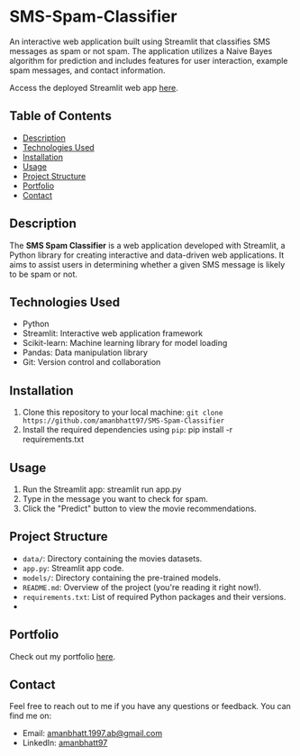 # SMS-Spam-Classifier
An interactive web application built using Streamlit that classifies SMS messages as spam or not spam. The application utilizes a Naive Bayes algorithm for prediction and includes features for user interaction, example spam messages, and contact information.

Access the deployed Streamlit web app [here](https://spam-classifier-sms.streamlit.app/).

## Table of Contents

- [Description](#description)
- [Technologies Used](#technologies-used)
- [Installation](#installation)
- [Usage](#usage)
- [Project Structure](#project-structure)
- [Portfolio](#portfolio)
- [Contact](#contact)

## Description

The **SMS Spam Classifier** is a web application developed with Streamlit, a Python library for creating interactive and data-driven web applications. It aims to assist users in determining whether a given SMS message is likely to be spam or not.

## Technologies Used

- Python
- Streamlit: Interactive web application framework
- Scikit-learn: Machine learning library for model loading
- Pandas: Data manipulation library
- Git: Version control and collaboration

## Installation

1. Clone this repository to your local machine: `git clone https://github.com/amanbhatt97/SMS-Spam-Classifier`
2. Install the required dependencies using `pip`: pip install -r requirements.txt

 ## Usage

1. Run the Streamlit app: streamlit run app.py
2. Type in the message you want to check for spam.
3. Click the "Predict" button to view the movie recommendations.

## Project Structure

- `data/`: Directory containing the movies datasets.
- `app.py`: Streamlit app code.
- `models/`: Directory containing the pre-trained models.
- `README.md`: Overview of the project (you're reading it right now!).
- `requirements.txt`: List of required Python packages and their versions.
- 


## Portfolio

Check out my portfolio [here](https://amanbhatt97.github.io/portfolio/).

## Contact

Feel free to reach out to me if you have any questions or feedback. You can find me on:

- Email: amanbhatt.1997.ab@gmail.com
- LinkedIn: [amanbhatt97](https://www.linkedin.com/in/amanbhatt1997/)

